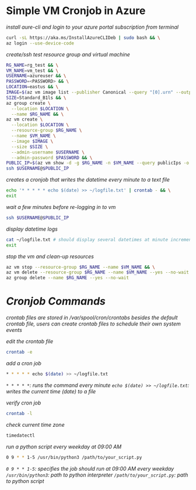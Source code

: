 # Simple VM Cronjob in Azure

*install aure-cli and login to your azure portal subscription from terminal*
```bash
curl -sL https://aka.ms/InstallAzureCLIDeb | sudo bash && \
az login --use-device-code
```

*create/ssh test resource group and virtual machine*
```bash
RG_NAME=rg_test && \
VM_NAME=vm_test && \
USERNAME=azureuser && \
PASSWORD=<PASSWORD> && \
LOCATION=eastus && \
IMAGE=$(az vm image list --publisher Canonical --query "[0].urn" --output tsv) && \
SIZE=Standard_B1ls && \
az group create \
  --location $LOCATION \
  --name $RG_NAME && \
az vm create \
  --location $LOCATION \
  --resource-group $RG_NAME \
  --name $VM_NAME \
  --image $IMAGE \
  --size $SIZE \
  --admin-username $USERNAME \
  --admin-password $PASSWORD && \
PUBLIC_IP=$(az vm show -d -g $RG_NAME -n $VM_NAME --query publicIps -o tsv) && \
ssh $USERNAME@$PUBLIC_IP
```

*creates a cronjob that writes the datetime every minute to a text file*
```bash
echo '* * * * * echo $(date) >> ~/logfile.txt' | crontab - && \
exit
```

*wait a few minutes before re-logging in to vm*
```bash
ssh $USERNAME@$PUBLIC_IP
```

*display datetime logs*
```bash
cat ~/logfile.txt # should display several datetimes at minute increments && \
exit
```

*stop the vm and clean-up resources*
```bash
az vm stop --resource-group $RG_NAME --name $VM_NAME && \
az vm delete --resource-group $RG_NAME --name $VM_NAME --yes --no-wait && \
az group delete --name $RG_NAME --yes --no-wait
```

# *Cronjob Commands*

*crontab files are stored in /var/spool/cron/crontabs*
*besides the default crontab file, users can create crontab files to schedule their own system events*

*edit the crontab file*
```bash
crontab -e
```

*add a cron job*
```bash
* * * * * echo $(date) >> ~/logfile.txt
```
*`* * * * *`: runs the command every minute*
*`echo $(date) >> ~/logfile.txt`: writes the current time (date) to a file*

*verify cron job*
```bash
crontab -l
```

*check current time zone*
```bash
timedatectl
```

*run a python script every weekday at 09:00 AM*
```bash
0 9 * * 1-5 /usr/bin/python3 /path/to/your_script.py
```
*`0 9 * * 1-5`: specifies the job should run at 09:00 AM every weekday*
*`/usr/bin/python3`: path to python interpreter*
*`/path/to/your_script.py`: path to python script*
